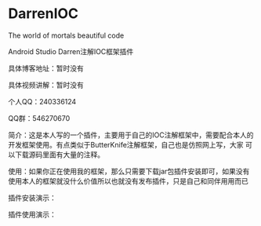 # DarrenIOC
The world of mortals beautiful code

Android Studio Darren注解IOC框架插件

具体博客地址：暂时没有

具体视频讲解：暂时没有

个人QQ：240336124

QQ群：546270670

简介：这是本人写的一个插件，主要用于自己的IOC注解框架中，需要配合本人的开发框架使用。有点类似于ButterKnife注解框架，自己也是仿照网上写，大家
     可以下载源码里面有大量的注释。
     
使用：如果你正在使用我的框架，那么只需要下载jar包插件安装即可，如果没有使用本人的框架就没什么价值所以也就没有发布插件，只是自己和同伴用用而已


插件安装演示：




插件使用演示：

